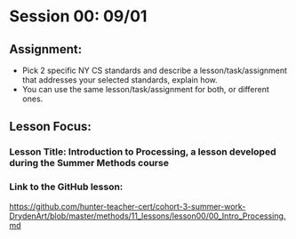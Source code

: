 # Session 00: 09/01
## Assignment:
  * Pick 2 specific NY CS standards and describe a lesson/task/assignment that addresses your selected standards, explain how.
  * You can use the same lesson/task/assignment for both, or different ones.

## Lesson Focus: 
### Lesson Title: Introduction to Processing, a lesson developed during the Summer Methods course
### Link to the GitHub lesson: 
https://github.com/hunter-teacher-cert/cohort-3-summer-work-DrydenArt/blob/master/methods/11_lessons/lesson00/00_Intro_Processing.md


